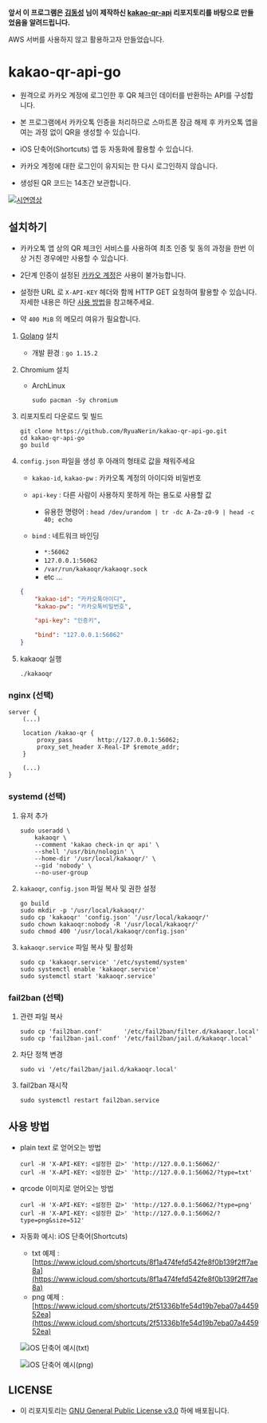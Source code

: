 **앞서 이 프로그램은 [김동성](https://github.com/kiding) 님이 제작하신 [kakao-qr-api](https://github.com/kiding/kakao-qr-api) 리포지토리를 바탕으로 만들었음을 알려드립니다.**

AWS 서버를 사용하지 않고 활용하고자 만들었습니다.

# kakao-qr-api-go

- 원격으로 카카오 계정에 로그인한 후 QR 체크인 데이터를 반환하는 API를 구성합니다.

- 본 프로그램에서 카카오톡 인증을 처리하므로 스마트폰 잠금 해제 후 카카오톡 앱을 여는 과정 없이 QR을 생성할 수 있습니다.

- iOS 단축어(Shortcuts) 앱 등 자동화에 활용할 수 있습니다.

- 카카오 계정에 대한 로그인이 유지되는 한 다시 로그인하지 않습니다.

- 생성된 QR 코드는 14초간 보관합니다.

[![시연영상](https://raw.githubusercontent.com/kiding/kakao-qr-api/main/images/shortcuts.gif)](https://github.com/kiding/kakao-qr-api)

## 설치하기

- 카카오톡 앱 상의 QR 체크인 서비스를 사용하여 최초 인증 및 동의 과정을 한번 이상 거친 경우에만 사용할 수 있습니다.

- 2단계 인증이 설정된 [카카오 계정](https://accounts.kakao.com/)은 사용이 불가능합니다.

- 설정한 URL 로 `X-API-KEY` 헤더와 함께 HTTP GET 요청하여 활용할 수 있습니다. 자세한 내용은 하단 [사용 방법](#사용-방법)을 참고해주세요.

- 약 `400 MiB` 의 메모리 여유가 필요합니다.

1. [Golang](https://golang.org/) 설치

    - 개발 환경 : `go 1.15.2`

1. Chromium 설치

    - ArchLinux

        ```shell
        sudo pacman -Sy chromium
        ```

1. 리포지토리 다운로드 및 빌드

    ```shell
    git clone https://github.com/RyuaNerin/kakao-qr-api-go.git
    cd kakao-qr-api-go
    go build
    ```

1. `config.json` 파일을 생성 후 아래의 형태로 값을 채워주세요

    - `kakao-id`, `kakao-pw` : 카카오톡 계정의 아이디와 비밀번호
    - `api-key` : 다른 사람이 사용하지 못하게 하는 용도로 사용할 값
        - 유용한 명령어 : `head /dev/urandom | tr -dc A-Za-z0-9 | head -c 40; echo`

    - `bind` : 네트워크 바인딩

        - `*:56062`
        - `127.0.0.1:56062`
        - `/var/run/kakaoqr/kakaoqr.sock`
        - etc ...

    ```json
    {
        "kakao-id": "카카오톡아이디",
        "kakao-pw": "카카오톡비밀번호",

        "api-key": "인증키",

        "bind": "127.0.0.1:56062"
    }
    ```

1. kakaoqr 실행

    ```shell
    ./kakaoqr
    ```

### nginx (선택)

```nginx
server {
    (...)

    location /kakao-qr {
        proxy_pass       http://127.0.0.1:56062;
        proxy_set_header X-Real-IP $remote_addr;
    }

    (...)
}
```

### systemd (선택)

1. 유저 추가

    ```shell
    sudo useradd \
        kakaoqr \
        --comment 'kakao check-in qr api' \
        --shell '/usr/bin/nologin' \
        --home-dir '/usr/local/kakaoqr/' \
        --gid 'nobody' \
        --no-user-group
    ```

1. `kakaoqr`, `config.json` 파일 복사 및 권한 설정

    ```shell
    go build
    sudo mkdir -p '/usr/local/kakaoqr/'
    sudo cp 'kakaoqr' 'config.json' '/usr/local/kakaoqr/'
    sudo chown kakaoqr:nobody -R '/usr/local/kakaoqr/'
    sudo chmod 400 '/usr/local/kakaoqr/config.json'
    ```

1. `kakaoqr.service` 파일 복사 및 활성화

    ```shell
    sudo cp 'kakaoqr.service' '/etc/systemd/system'
    sudo systemctl enable 'kakaoqr.service'
    sudo systemctl start 'kakaoqr.service'
    ```

### fail2ban (선택)

1. 관련 파일 복사

    ```shell
    sudo cp 'fail2ban.conf'      '/etc/fail2ban/filter.d/kakaoqr.local'
    sudo cp 'fail2ban-jail.conf' '/etc/fail2ban/jail.d/kakaoqr.local'
    ```

1. 차단 정책 변경

    ```shell
    sudo vi '/etc/fail2ban/jail.d/kakaoqr.local'
    ```

1. fail2ban 재시작

    ```shell
    sudo systemctl restart fail2ban.service
    ```

## 사용 방법

- plain text 로 얻어오는 방법

    ```shell
    curl -H 'X-API-KEY: <설정한 값>' 'http://127.0.0.1:56062/'
    curl -H 'X-API-KEY: <설정한 값>' 'http://127.0.0.1:56062/?type=txt'
    ```

- qrcode 이미지로 얻어오는 방법

    ```shell
    curl -H 'X-API-KEY: <설정한 값>' 'http://127.0.0.1:56062/?type=png'
    curl -H 'X-API-KEY: <설정한 값>' 'http://127.0.0.1:56062/?type=png&size=512'
    ```

- 자동화 예시: iOS 단축어(Shortcuts)
    - txt 예제 : [https://www.icloud.com/shortcuts/8f1a474fefd542fe8f0b139f2ff7ae8a](https://www.icloud.com/shortcuts/8f1a474fefd542fe8f0b139f2ff7ae8a)
    - png 예제 : [https://www.icloud.com/shortcuts/2f51336b1fe54d19b7eba07a445952ea](https://www.icloud.com/shortcuts/2f51336b1fe54d19b7eba07a445952ea)

    ![iOS 단축어 예시(txt)](img/txt.png)

    ![iOS 단축어 예시(png)](img/png.png)

## LICENSE

- 이 리포지토리는 [GNU General Public License v3.0](LICENSE) 하에 배포됩니다.
